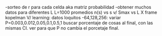 -sorteo de r para cada celda aka matriz probabilidad
-obtener muchos datos para diferentes L
L=1000
promedios n(s) vs s v/
Smax vs L X
frame kopelman V/
learning: datos loquitos
-64,128,256: variar P=0.003,0.012,0.05,0.1,0.5,1
  buscar porcentaje de cosas al final, con las mismas CI.
  ver para que P no cambia el porcetaje final.

